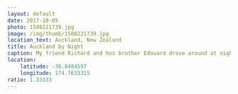 ```yaml
---
layout: default
date: 2017-10-05
photo: 1508221739.jpg
image: /img/thumb/1508221739.jpg
location_text: Auckland, New Zealand
title: Auckland by Night
caption: My friend Richard and hos brother Edouard drove around at night in Auckland. It's a beautiful city and very easy to live in! I don't think I could get a more Kiwi picture than this one hahaha!
location:
    latitude: -36.8484597
    longitude: 174.7633315
ratio: 1.33333
---
```

